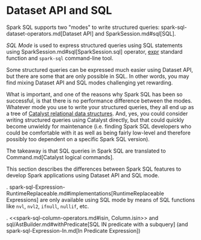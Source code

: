 # Dataset API and SQL

Spark SQL supports two "modes" to write structured queries: spark-sql-dataset-operators.md[Dataset API] and SparkSession.md#sql[SQL].

*SQL Mode* is used to express structured queries using SQL statements using SparkSession.md#sql[SparkSession.sql] operator, [expr](standard-functions/index.md#expr) standard function and `spark-sql` command-line tool.

Some structured queries can be expressed much easier using Dataset API, but there are some that are only possible in SQL. In other words, you may find mixing Dataset API and SQL modes challenging yet rewarding.

What is important, and one of the reasons why Spark SQL has been so successful, is that there is no performance difference between the modes. Whatever mode you use to write your structured queries, they all end up as a tree of [Catalyst relational data structures](catalyst/index.md). And, yes, you could consider writing structured queries using Catalyst directly, but that could quickly become unwieldy for maintenance (i.e. finding Spark SQL developers who could be comfortable with it as well as being fairly low-level and therefore possibly too dependent on a specific Spark SQL version).

The takeaway is that SQL queries in Spark SQL are translated to Command.md[Catalyst logical commands].

This section describes the differences between Spark SQL features to develop Spark applications using Dataset API and SQL mode.

. spark-sql-Expression-RuntimeReplaceable.md#implementations[RuntimeReplaceable Expressions] are only available using SQL mode by means of SQL functions like `nvl`, `nvl2`, `ifnull`, `nullif`, etc.

. <<spark-sql-column-operators.md#isin, Column.isin>> and sql/AstBuilder.md#withPredicate[SQL IN predicate with a subquery] (and spark-sql-Expression-In.md[In Predicate Expression])
